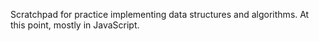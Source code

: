 Scratchpad for practice implementing data structures and algorithms. At this point, mostly in JavaScript.
